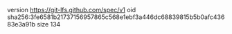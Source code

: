 version https://git-lfs.github.com/spec/v1
oid sha256:3fe6581b21737156957865c568e1ebf3a446dc68839815b5b0afc43683e3a91b
size 134
